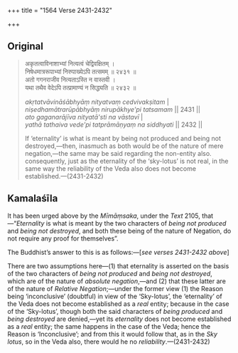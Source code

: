 +++
title = "1564 Verse 2431-2432"

+++
## Original 
>
> अकृतत्वाविनाशाभ्यां नित्यत्वं चेद्विवक्षितम् ।  
> निषेधमात्ररूपाभ्यां निरुपाख्येऽपि तत्समम् ॥ २४३१ ॥  
> अतो गगनराजीव नित्यताऽस्ति न वास्तवी ।  
> यथा तथैव वेदेऽपि तत्प्रामाण्यं न सिद्ध्यति ॥ २४३२ ॥ 
>
> *akṛtatvāvināśābhyāṃ nityatvaṃ cedvivakṣitam* \|  
> *niṣedhamātrarūpābhyāṃ nirupākhye'pi tatsamam* \|\| 2431 \|\|  
> *ato gaganarājīva nityatā'sti na vāstavī* \|  
> *yathā tathaiva vede'pi tatprāmāṇyaṃ na siddhyati* \|\| 2432 \|\| 
>
> If ‘eternality’ is what is meant by being not produced and being not destroyed,—then, inasmuch as both would be of the nature of mere negation,—the same may be said regarding the non-entity also. consequently, just as the eternality of the ‘sky-lotus’ is not real, in the same way the reliability of the Veda also does not become established.—(2431-2432)



## Kamalaśīla

It has been urged above by the *Mīmāṃsaka*, under the *Text* 2105, that—“*Eternality* is what is meant by the two characters of *being not produced* and *being not destroyed*, and both these being of the nature of Negation, do not require any proof for themselves”.

The Buddhist’s answer to this is as follows:—[*see verses 2431-2432 above*]

There are two assumptions here—(1) that eternality is asserted on the basis of the two characters of *being not produced* and *being not destroyed*, which are of the nature of *absolute negation*,—and (2) that these latter are of the nature of *Relative Negation*;—under the former view (1) the Reason being ‘inconclusive’ (doubtful) in view of the ‘Sky-lotus’, the ‘eternality’ of the Veda does not become established as a *real* entity; because in the case of the ‘Sky-lotus’, though both the said characters of *being produced* and *being destroyed* are denied,—yet its *eternality* does not become established as a *real* entity; the same happens in the case of the Veda; hence the Reason is ‘Inconclusive’; and from this it would follow that, as in the *Sky lotus*, so in the Veda also, there would he no *reliability*.—(2431-2432)


